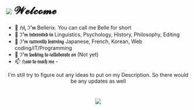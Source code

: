 
# <img src="https://im2.ezgif.com/tmp/ezgif-2-b713f3a9a753.gif"> 𝓦𝓮𝓵𝓬𝓸𝓶𝓮
- 👋 **ℌ𝔦, ℑ’𝔪** Bellerix. You can call me Belle for short
- 👀 **ℑ’𝔪 𝔦𝔫𝔱𝔢𝔯𝔢𝔰𝔱𝔢𝔡 𝔦𝔫** Linguistics, Psychology, History, Philosophy, Editing
- 🌱 **ℑ’𝔪 𝔠𝔲𝔯𝔯𝔢𝔫𝔱𝔩𝔶 𝔩𝔢𝔞𝔯𝔫𝔦𝔫𝔤** Japanese, French, Korean, Web coding/IT/Programming
- 💞️ **ℑ’𝔪 𝔩𝔬𝔬𝔨𝔦𝔫𝔤 𝔱𝔬 𝔠𝔬𝔩𝔩𝔞𝔟𝔬𝔯𝔞𝔱𝔢 𝔬𝔫** (Not yet)
- 📫 **ℌ𝔬𝔴 𝔱𝔬 𝔯𝔢𝔞𝔠𝔥 𝔪𝔢** -

<p align="center">
  I'm still try to figure out any ideas to put on my Description. So there would be any updates as well
  
#
<p align="center"> <img src="https://im2.ezgif.com/tmp/ezgif-2-4ae4ff5bf0b8.gif">
<!---
beatriccian/beatriccian is a ✨ special ✨ repository because its `README.md` (this file) appears on your GitHub profile.
You can click the Preview link to take a look at your changes.
--->
